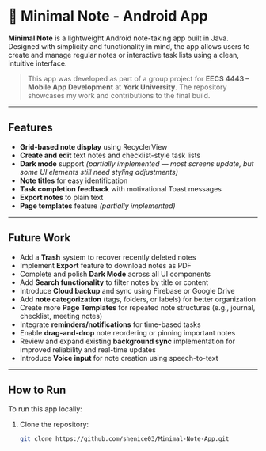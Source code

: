# 📝 Minimal Note - Android App

**Minimal Note** is a lightweight Android note-taking app built in Java. Designed with simplicity and functionality in mind, the app allows users to create and manage regular notes or interactive task lists using a clean, intuitive interface.

> This app was developed as part of a group project for **EECS 4443 – Mobile App Development** at **York University**. The repository showcases my work and contributions to the final build.

---

## Features

- **Grid-based note display** using RecyclerView  
- **Create and edit** text notes and checklist-style task lists  
- **Dark mode** support *(partially implemented — most screens update, but some UI elements still need styling adjustments)*  
- **Note titles** for easy identification  
- **Task completion feedback** with motivational Toast messages  
- **Export notes** to plain text  
- **Page templates** feature *(partially implemented)*  

---

## Future Work

- Add a **Trash** system to recover recently deleted notes  
- Implement **Export** feature to download notes as PDF  
- Complete and polish **Dark Mode** across all UI components  
- Add **Search functionality** to filter notes by title or content  
- Introduce **Cloud backup** and sync using Firebase or Google Drive  
- Add **note categorization** (tags, folders, or labels) for better organization  
- Create more **Page Templates** for repeated note structures (e.g., journal, checklist, meeting notes)  
- Integrate **reminders/notifications** for time-based tasks  
- Enable **drag-and-drop** note reordering or pinning important notes  
- Review and expand existing **background sync** implementation for improved reliability and real-time updates  
- Introduce **Voice input** for note creation using speech-to-text  

---

## How to Run

To run this app locally:

1. Clone the repository:
   ```bash
   git clone https://github.com/shenice03/Minimal-Note-App.git
